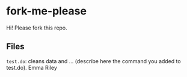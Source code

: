 # fork-me-please

Hi! Please fork this repo. 


## Files

`test.do`: cleans data and ... (describe here the command you added to test.do).
Emma Riley 